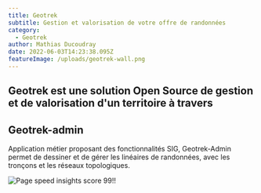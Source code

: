 ```yaml
---
title: Geotrek
subtitle: Gestion et valorisation de votre offre de randonnées
category:
  - Geotrek
author: Mathias Ducoudray
date: 2022-06-03T14:23:38.095Z
featureImage: /uploads/geotrek-wall.png
---
```

## Geotrek est une solution Open Source de gestion et de valorisation d'un territoire à travers

## Geotrek-admin

Application métier proposant des fonctionnalités SIG, Geotrek-Admin permet de dessiner et de gérer les linéaires de randonnées, avec les tronçons et les réseaux topologiques.

![Page speed insights score 99!!](/uploads/page-speed-insights.jpg)